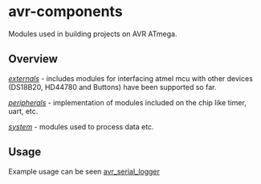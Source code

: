 # avr-components

Modules used in building projects on AVR ATmega.

## Overview
  [*externals*](https://github.com/FilipZajdel/avr-components/tree/master/externals) - includes modules for interfacing atmel mcu with other devices (DS18B20, HD44780 and Buttons) have been supported so far.
  
  [*peripherals*](https://github.com/FilipZajdel/avr-components/tree/master/peripherals) - implementation of modules included on the chip like timer, uart, etc.
  
  [*system*](https://github.com/FilipZajdel/avr-components/tree/master/system) - modules used to process data etc.

## Usage
  Example usage can be seen [avr_serial_logger](https://github.com/FilipZajdel/avr-serial_logger)
